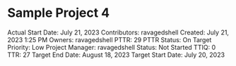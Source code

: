 # Sample Project 4

Actual Start Date: July 21, 2023
Contributors: ravagedshell
Created: July 21, 2023 1:25 PM
Owners: ravagedshell
PTTR: 29
PTTR Status: On Target
Priority: Low
Project Manager: ravagedshell
Status: Not Started
TTIQ: 0
TTR: 27
Target End Date: August 18, 2023
Target Start Date: July 20, 2023